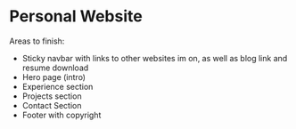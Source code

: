 # Personal Website

Areas to finish:
* Sticky navbar with links to other websites im on, as well as blog link and resume download
* Hero page (intro)
* Experience section
* Projects section
* Contact Section
* Footer with copyright